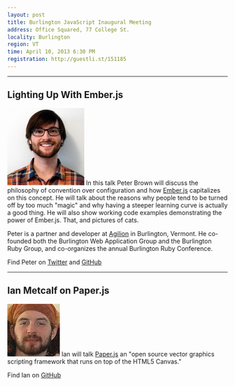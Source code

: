 ```yaml
---
layout: post
title: Burlington JavaScript Inaugural Meeting
address: Office Squared, 77 College St.
locality: Burlington
region: VT
time: April 10, 2013 6:30 PM
registration: http://guestli.st/151185
---
```


---

## Lighting Up With Ember.js
![Pete Brown](/images/speakers/pete_brown.jpg)
In this talk Peter Brown will discuss the philosophy of convention over configuration and how [Ember.js](http://emberjs.com/) capitalizes on this concept. He will talk about the reasons why people tend to be turned off by too much "magic" and why having a steeper learning curve is actually a good thing. He will also show working code examples demonstrating the power of Ember.js. That, and pictures of cats.

Peter is a partner and developer at [Agilion](http://agilionapps.com/) in Burlington, Vermont. He co-founded both the Burlington Web Application Group and the Burlington Ruby Group, and co-organizes the annual Burlington Ruby Conference.

Find Peter on [Twitter](https://twitter.com/beerlington) and [GitHub](https://github.com/beerlington)

---
## Ian Metcalf on Paper.js
![Ian Metcalf](/images/speakers/ian_metcalf.jpg)
Ian will talk [Paper.js](http://paperjs.org/about/) an "open source vector graphics scripting framework that runs on top of the HTML5 Canvas."

Find Ian on [GitHub](https://github.com/ianmetcalf)
